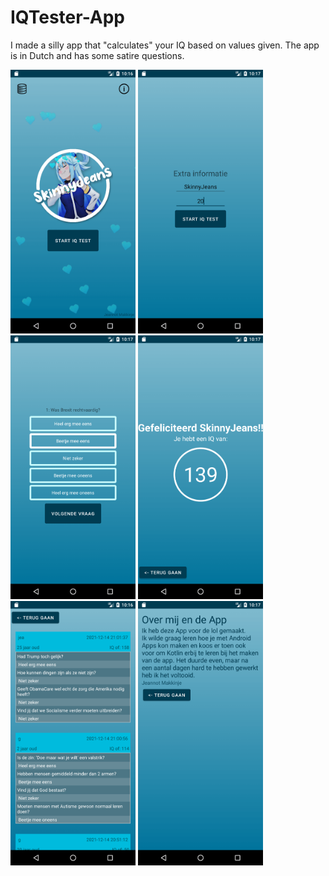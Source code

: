 # IQTester-App
I made a silly app that "calculates" your IQ based on values given. The app is in Dutch and has some satire questions.

<div style="display:inline;">
<img src="docs/start.png" width="200px" />
<img src="docs/userdata.png" width="200px" />
<img src="docs/questions.png" width="200px" />
<img src="docs/iqtestfinished.png" width="200px" />
<img src="docs/database.png" width="200px" />
<img src="docs/aboutme.png" width="200px" />
</div>
